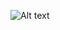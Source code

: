 ![Alt text](https://spotify-recently-played-readme.vercel.app/api?user=lyvdjdd87qe40d0jh751739qi&count=3) 

